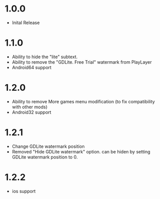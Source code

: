 # 1.0.0
- Inital Release

# 1.1.0
- Ability to hide the "lite" subtext.
- Ability to remove the "GDLite. Free Trial" watermark from PlayLayer
- Android64 support

# 1.2.0
- Ability to remove More games menu modification (to fix compatibility with other mods)
- Android32 support

# 1.2.1
- Change GDLite watermark position
- Removed "Hide GDLite watermark" option. can be hiden by setting GDLite watermark position to 0.

# 1.2.2
- ios support